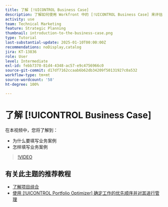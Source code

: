 ```yaml
---
title: 了解 [!UICONTROL Business Case]
description: 了解如何使用 Workfront 中的 [!UICONTROL Business Case] 来评估请求的项目，并将其与您项目组合中的其他项目进行比较。
activity: use
team: Technical Marketing
feature: Strategic Planning
thumbnail: introduction-to-the-business-case.png
type: Tutorial
last-substantial-update: 2025-01-10T00:00:00Z
recommendations: noDisplay,catalog
jira: KT-13836
role: User
level: Intermediate
exl-id: febb7378-81d4-4348-ac57-e9c4756966c0
source-git-commit: d17df7162ccaab6b62db34209f50131927c0a532
workflow-type: tm+mt
source-wordcount: '58'
ht-degree: 100%

---
```


# 了解 [!UICONTROL Business Case]

在本视频中，您将了解到：

* 为什么要填写业务案例
* 怎样填写业务案例

>[!VIDEO](https://video.tv.adobe.com/v/3442843/?quality=12&learn=on&enablevpops)

## 有关此主题的推荐教程

* [了解项目组合](/help/portfolios-and-programs/overview-of-adobe-workfront-portfolios.md)
* [使用 [!UICONTROL Portfolio Optimizer] 确定工作的优先顺序并对其进行管理](/help/portfolios-and-programs/prioritize-and-manage-work-with-portfolios.md)

